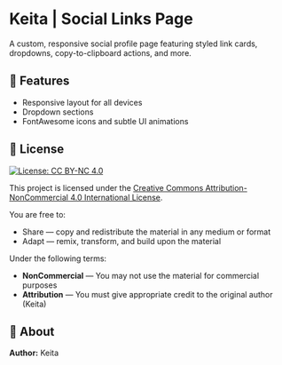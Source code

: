 # Keita | Social Links Page

A custom, responsive social profile page featuring styled link cards, dropdowns, copy-to-clipboard actions, and more.

## 🔗 Features

- Responsive layout for all devices
- Dropdown sections
- FontAwesome icons and subtle UI animations

## 📄 License

[![License: CC BY-NC 4.0](https://licensebuttons.net/l/by-nc/4.0/88x31.png)](https://creativecommons.org/licenses/by-nc/4.0/)

This project is licensed under the [Creative Commons Attribution-NonCommercial 4.0 International License](https://creativecommons.org/licenses/by-nc/4.0/).

You are free to:
- Share — copy and redistribute the material in any medium or format
- Adapt — remix, transform, and build upon the material

Under the following terms:
- **NonCommercial** — You may not use the material for commercial purposes
- **Attribution** — You must give appropriate credit to the original author (Keita)

## 🙋 About

**Author:** Keita  
